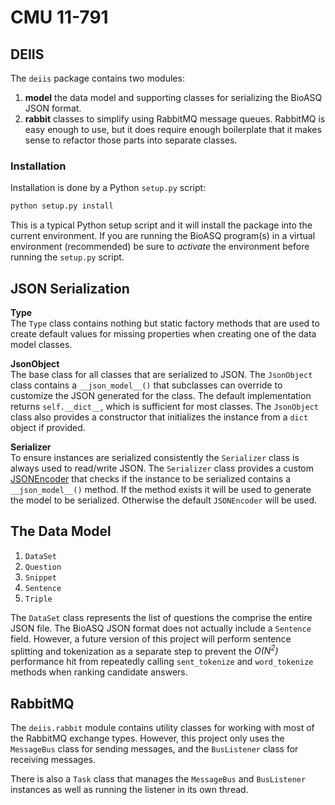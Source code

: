 # CMU 11-791
## DEIIS

The `deiis` package contains two modules:

1. **model** the data model and supporting classes for serializing the BioASQ JSON format.
1. **rabbit** classes to simplify using RabbitMQ message queues. RabbitMQ is easy enough to use, but it does require enough boilerplate that it makes sense to refactor those parts into separate classes.

### Installation

Installation is done by a Python `setup.py` script:

```bash
python setup.py install
```

This is a typical Python setup script and it will install the package into the current environment.  If you are running the BioASQ program(s) in a virtual environment (recommended) be sure to *activate* the environment before running the `setup.py` script.


## JSON Serialization

**Type**<br/>
The `Type` class contains nothing but static factory methods that are used to create default values for missing properties when creating one of the data model classes.

**JsonObject**<br />
The base class for all classes that are serialized to JSON.  The `JsonObject` class contains a `__json_model__()` that subclasses can override to customize the JSON generated for the class.  The default implementation returns `self.__dict__`, which is sufficient for most classes. The `JsonObject` class also provides a constructor that initializes the instance from a `dict` object if provided.

**Serializer**<br/>
To ensure instances are serialized consistently the `Serializer` class is always used to read/write JSON. The `Serializer` class provides a custom [JSONEncoder](https://docs.python.org/2/library/json.html#json.JSONEncoder) that checks if the instance to be serialized contains a `__json_model__()` method. If the method exists it will be used to generate the model to be serialized. Otherwise the default `JSONEncoder` will be used.


## The Data Model

1. `DataSet`
1. `Question`
1. `Snippet`
1. `Sentence`
1. `Triple`

The `DataSet` class represents the list of questions the comprise the entire JSON file.  The BioASQ JSON format does not actually include a `Sentence` field.  However, a future version of this project will perform sentence splitting and tokenization as a separate step to prevent the *O(N<sup>2</sup>)* performance hit from repeatedly calling `sent_tokenize` and `word_tokenize` methods when ranking candidate answers.

## RabbitMQ

The `deiis.rabbit` module contains utility classes for working with most of the RabbitMQ exchange types.  However, this project only uses the `MessageBus` class for sending messages, and the `BusListener` class for receiving messages.

There is also a `Task` class that manages the `MessageBus` and `BusListener` instances as well as running the listener in its own thread.

